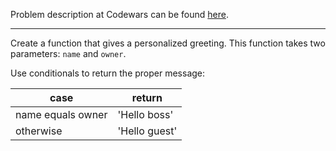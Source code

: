 Problem description at Codewars can be found
[here](https://www.codewars.com/kata/5772da22b89313a4d50012f7/train/python).

-------------

Create a function that gives a personalized greeting. This function takes two parameters: `name` and
`owner`.
<br>

Use conditionals to return the proper message:

| case              | return        |
| ----------------- | ------------- |
| name equals owner | 'Hello boss'  |
| otherwise         | 'Hello guest' |
